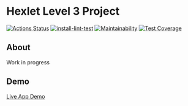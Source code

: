 # Hexlet Level 3 Project
[![Actions Status](https://github.com/DemX86/frontend-project-lvl3/workflows/hexlet-check/badge.svg)](https://github.com/DemX86/frontend-project-lvl3/actions)
[![install-lint-test](https://github.com/DemX86/frontend-project-lvl3/actions/workflows/install-lint-test.yml/badge.svg)](https://github.com/DemX86/frontend-project-lvl3/actions/workflows/install-lint-test.yml)
[![Maintainability](https://api.codeclimate.com/v1/badges/2423e5e8ecb8bba802aa/maintainability)](https://codeclimate.com/github/DemX86/frontend-project-lvl3/maintainability)
[![Test Coverage](https://api.codeclimate.com/v1/badges/2423e5e8ecb8bba802aa/test_coverage)](https://codeclimate.com/github/DemX86/frontend-project-lvl3/test_coverage)

## About
Work in progress

## Demo
[Live App Demo](https://frontend-project-lvl3-demx86.vercel.app/)
